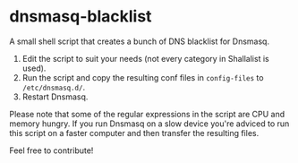 # dnsmasq-blacklist

A small shell script that creates a bunch of DNS blacklist for Dnsmasq.

1. Edit the script to suit your needs (not every category in Shallalist is used).
2. Run the script and copy the resulting conf files in `config-files` to `/etc/dnsmasq.d/`.
3. Restart Dnsmasq.

Please note that some of the regular expressions in the script are CPU and memory hungry. If you run Dnsmasq on a slow device you're adviced to run this script on a faster computer and then transfer the resulting files.

Feel free to contribute!
